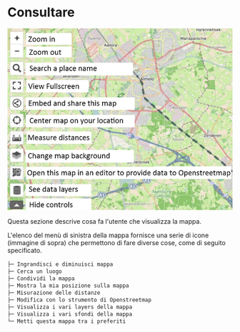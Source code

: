 # Consultare

![docs/img/umap-consultazione.jpg](https://raw.githubusercontent.com/opendatasicilia/guida-umap/main/docs/img/umap-consultazione.jpg)

Questa sezione descrive cosa fa l'utente che visualizza la mappa.

L'elenco del menù di sinistra della mappa fornisce una serie di icone (immagine di sopra) che permettono di fare diverse cose, come di seguito specificato.

```
├─ Ingrandisci e diminuisci mappa
├─ Cerca un luogo
├─ Condividi la mappa
├─ Mostra la mia posizione sulla mappa
├─ Misurazione delle distanze
├─ Modifica con lo strumento di Openstreetmap
├─ Visualizza i vari layers della mappa
├─ Visualizza i vari sfondi della mappa
└─ Metti questa mappa tra i preferiti
```

